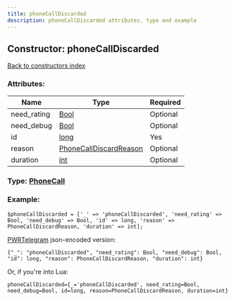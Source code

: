 ```yaml
---
title: phoneCallDiscarded
description: phoneCallDiscarded attributes, type and example
---
```

## Constructor: phoneCallDiscarded  
[Back to constructors index](index.md)



### Attributes:

| Name     |    Type       | Required |
|----------|---------------|----------|
|need\_rating|[Bool](../types/Bool.md) | Optional|
|need\_debug|[Bool](../types/Bool.md) | Optional|
|id|[long](../types/long.md) | Yes|
|reason|[PhoneCallDiscardReason](../types/PhoneCallDiscardReason.md) | Optional|
|duration|[int](../types/int.md) | Optional|



### Type: [PhoneCall](../types/PhoneCall.md)


### Example:

```
$phoneCallDiscarded = ['_' => 'phoneCallDiscarded', 'need_rating' => Bool, 'need_debug' => Bool, 'id' => long, 'reason' => PhoneCallDiscardReason, 'duration' => int];
```  

[PWRTelegram](https://pwrtelegram.xyz) json-encoded version:

```
{"_": "phoneCallDiscarded", "need_rating": Bool, "need_debug": Bool, "id": long, "reason": PhoneCallDiscardReason, "duration": int}
```


Or, if you're into Lua:  


```
phoneCallDiscarded={_='phoneCallDiscarded', need_rating=Bool, need_debug=Bool, id=long, reason=PhoneCallDiscardReason, duration=int}

```


